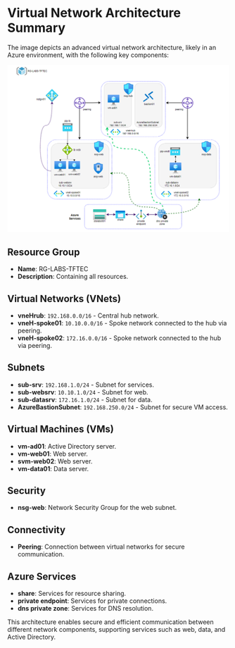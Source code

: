 # Virtual Network Architecture Summary

The image depicts an advanced virtual network architecture, likely in an Azure environment, with the following key components:

![](./Network-Advanced-Azure-Terraform/Virtual-Network-Advanced.png)



## Resource Group
- **Name**: RG-LABS-TFTEC
- **Description**: Containing all resources.

## Virtual Networks (VNets)
- **vneHrub**: `192.168.0.0/16` - Central hub network.
- **vneH-spoke01**: `10.10.0.0/16` - Spoke network connected to the hub via peering.
- **vneH-spoke02**: `172.16.0.0/16` - Spoke network connected to the hub via peering.

## Subnets
- **sub-srv**: `192.168.1.0/24` - Subnet for services.
- **sub-websrv**: `10.10.1.0/24` - Subnet for web.
- **sub-datasrv**: `172.16.1.0/24` - Subnet for data.
- **AzureBastionSubnet**: `192.168.250.0/24` - Subnet for secure VM access.

## Virtual Machines (VMs)
- **vm-ad01**: Active Directory server.
- **vm-web01**: Web server.
- **svm-web02**: Web server.
- **vm-data01**: Data server.

## Security
- **nsg-web**: Network Security Group for the web subnet.

## Connectivity
- **Peering**: Connection between virtual networks for secure communication.

## Azure Services
- **share**: Services for resource sharing.
- **private endpoint**: Services for private connections.
- **dns private zone**: Services for DNS resolution.

This architecture enables secure and efficient communication between different network components, supporting services such as web, data, and Active Directory.
